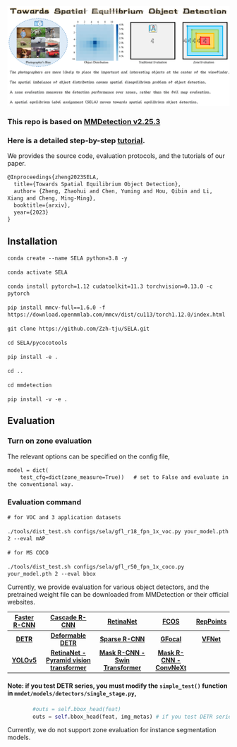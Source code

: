 <img src="flyleaf.png"/>

### This repo is based on [MMDetection v2.25.3](https://github.com/open-mmlab/mmdetection) 

### Here is a detailed step-by-step [tutorial](https://github.com/Zzh-tju/SELA/blob/main/tutorial.md).

We provides the source code, evaluation protocols, and the tutorials of our paper.

```
@Inproceedings{zheng2023SELA,
  title={Towards Spatial Equilibrium Object Detection},
  author= {Zheng, Zhaohui and Chen, Yuming and Hou, Qibin and Li, Xiang and Cheng, Ming-Ming},
  booktitle={arxiv},
  year={2023}
}
```


## Installation

```
conda create --name SELA python=3.8 -y

conda activate SELA

conda install pytorch=1.12 cudatoolkit=11.3 torchvision=0.13.0 -c pytorch

pip install mmcv-full==1.6.0 -f https://download.openmmlab.com/mmcv/dist/cu113/torch1.12.0/index.html

git clone https://github.com/Zzh-tju/SELA.git

cd SELA/pycocotools

pip install -e .

cd ..

cd mmdetection

pip install -v -e .
```

## Evaluation

### Turn on zone evaluation

The relevant options can be specified on the config file,

```
model = dict(
    test_cfg=dict(zone_measure=True))   # set to False and evaluate in the conventional way.
```

### Evaluation command

```
# for VOC and 3 application datasets

./tools/dist_test.sh configs/sela/gfl_r18_fpn_1x_voc.py your_model.pth 2 --eval mAP

# for MS COCO

./tools/dist_test.sh configs/sela/gfl_r50_fpn_1x_coco.py your_model.pth 2 --eval bbox
```

Currently, we provide evaluation for various object detectors, and the pretrained weight file can be downloaded from MMDetection or their official websites.
  
|[Faster R-CNN](https://github.com/open-mmlab/mmdetection/tree/master/configs/faster_rcnn)|[Cascade R-CNN](https://github.com/open-mmlab/mmdetection/tree/master/configs/cascade_rcnn)|[RetinaNet](https://github.com/open-mmlab/mmdetection/tree/master/configs/retinanet)|[FCOS](https://github.com/open-mmlab/mmdetection/tree/master/configs/fcos)|[RepPoints](https://github.com/open-mmlab/mmdetection/tree/master/configs/reppoints)|
|-------|-------|-------|-------|-------|
|<div align="center">**[DETR](https://github.com/open-mmlab/mmdetection/tree/master/configs/detr)**</div>|<div align="center">**[Deformable DETR](https://github.com/open-mmlab/mmdetection/tree/master/configs/deformable_detr)**</div>|<div align="center">**[Sparse R-CNN](https://github.com/open-mmlab/mmdetection/tree/master/configs/sparse_rcnn)**</div>|<div align="center">**[GFocal](https://github.com/open-mmlab/mmdetection/tree/master/configs/gfl)**</div>|<div align="center">**[VFNet](https://github.com/open-mmlab/mmdetection/tree/master/configs/vfnet)**</div>|
|<div align="center">**[YOLOv5](https://github.com/ultralytics/yolov5)**|<div align="center">**[RetinaNet - Pyramid vision transformer](https://github.com/open-mmlab/mmdetection/tree/master/configs/pvt)**</div>|<div align="center">**[Mask R-CNN - Swin Transformer](https://github.com/open-mmlab/mmdetection/tree/master/configs/swin)**</div>|<div align="center">**[Mask R-CNN - ConvNeXt](https://github.com/open-mmlab/mmdetection/tree/master/configs/convnext)**</div>| |
  

#### Note: if you test DETR series, you must modify the `simple_test()` function in `mmdet/models/detectors/single_stage.py`,

```python
        #outs = self.bbox_head(feat)
        outs = self.bbox_head(feat, img_metas) # if you test DETR series
```

Currently, we do not support zone evaluation for instance segmentation models.

